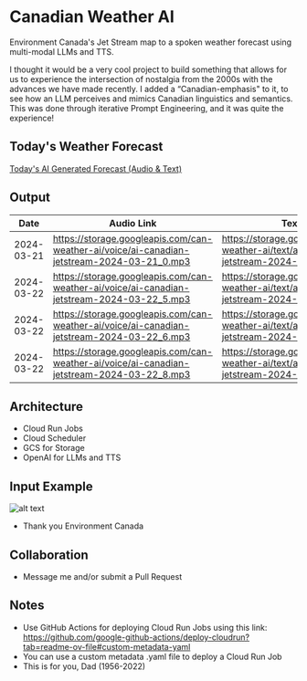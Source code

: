 # Canadian Weather AI

Environment Canada's Jet Stream map to a spoken weather forecast using multi-modal LLMs and TTS.

I thought it would be a very cool project to build something that allows for us to experience the intersection of nostalgia from the 2000s with the advances we have made recently. I added a “Canadian-emphasis" to it, to see how an LLM perceives and mimics Canadian linguistics and semantics. This was done through iterative Prompt Engineering, and it was quite the experience!

## Today's Weather Forecast
<div id="latest-link-container-1">
    <a href="https://storage.googleapis.com/can-weather-ai/index.html" id="latest-audio-link">Today's AI Generated Forecast (Audio & Text)</a>
</div>

## Output
| Date | Audio Link | Text Link |
| --- | --- | --- |
| 2024-03-21 | https://storage.googleapis.com/can-weather-ai/voice/ai-canadian-jetstream-2024-03-21_0.mp3 | https://storage.googleapis.com/can-weather-ai/text/ai-canadian-jetstream-2024-03-21_0.txt
| 2024-03-22 | https://storage.googleapis.com/can-weather-ai/voice/ai-canadian-jetstream-2024-03-22_5.mp3 | https://storage.googleapis.com/can-weather-ai/text/ai-canadian-jetstream-2024-03-22_5.txt
| 2024-03-22 | https://storage.googleapis.com/can-weather-ai/voice/ai-canadian-jetstream-2024-03-22_6.mp3 | https://storage.googleapis.com/can-weather-ai/text/ai-canadian-jetstream-2024-03-22_6.txt
| 2024-03-22 | https://storage.googleapis.com/can-weather-ai/voice/ai-canadian-jetstream-2024-03-22_8.mp3 | https://storage.googleapis.com/can-weather-ai/text/ai-canadian-jetstream-2024-03-22_16.txt

## Architecture
- Cloud Run Jobs
- Cloud Scheduler
- GCS for Storage
- OpenAI for LLMs and TTS

## Input Example
![alt text](https://weather.gc.ca/data/jet_stream/tempmapwx_e.gif)
- Thank you Environment Canada

## Collaboration
- Message me and/or submit a Pull Request

## Notes
- Use GitHub Actions for deploying Cloud Run Jobs using this link: https://github.com/google-github-actions/deploy-cloudrun?tab=readme-ov-file#custom-metadata-yaml
- You can use a custom metadata .yaml file to deploy a Cloud Run Job
- This is for you, Dad (1956-2022)
